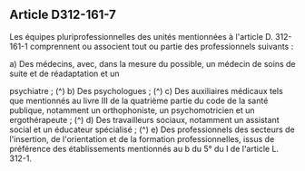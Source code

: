 ## Article D312-161-7

Les équipes pluriprofessionnelles des unités mentionnées à l'article D. 312-161-1 comprennent ou associent
tout ou partie des professionnels suivants :


a) Des médecins, avec, dans la mesure du possible, un médecin de soins de suite et de réadaptation et un

psychiatre ; (^)
b) Des psychologues ; (^)
c) Des auxiliaires médicaux tels que mentionnés au livre III de la quatrième partie du code de la santé
publique, notamment un orthophoniste, un psychomotricien et un ergothérapeute ; (^)
d) Des travailleurs sociaux, notamment un assistant social et un éducateur spécialisé ; (^)
e) Des professionnels des secteurs de l'insertion, de l'orientation et de la formation professionnelles, issus de
préférence des établissements mentionnés au b du 5° du I de l'article L. 312-1.

